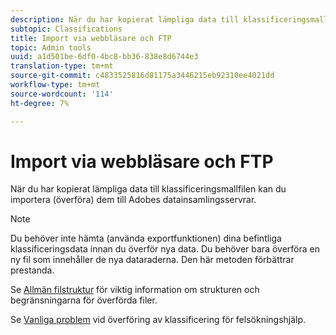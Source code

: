 ```yaml
---
description: När du har kopierat lämpliga data till klassificeringsmallfilen kan du importera (överföra) dem till Adobes datainsamlingsservrar.
subtopic: Classifications
title: Import via webbläsare och FTP
topic: Admin tools
uuid: a1d501be-6df0-4bc8-bb36-838e8d6744e3
translation-type: tm+mt
source-git-commit: c4833525816d81175a3446215eb92310ee4021dd
workflow-type: tm+mt
source-wordcount: '114'
ht-degree: 7%

---
```



# Import via webbläsare och FTP

När du har kopierat lämpliga data till klassificeringsmallfilen kan du importera (överföra) dem till Adobes datainsamlingsservrar.

>[!NOTE]
>
>Du behöver inte hämta (använda exportfunktionen) dina befintliga klassificeringsdata innan du överför nya data. Du behöver bara överföra en ny fil som innehåller de nya dataraderna. Den här metoden förbättrar prestanda.

Se [Allmän filstruktur](/help/components/c-classifications2/c-classifications-importer/c-saint-data-files.md) för viktig information om strukturen och begränsningarna för överförda filer.

Se [Vanliga problem](https://helpx.adobe.com/analytics/kb/common-saint-upload-issues.html) vid överföring av klassificering för felsökningshjälp.
